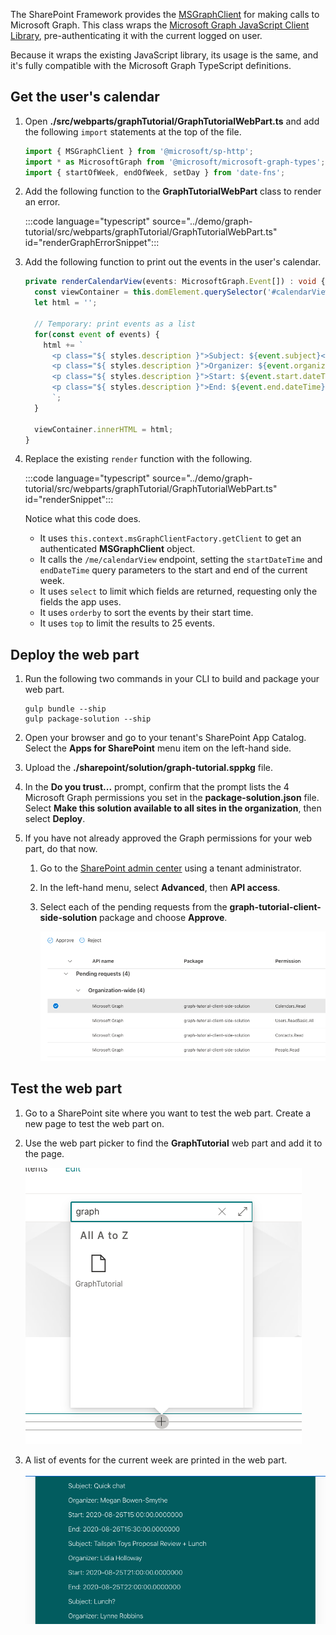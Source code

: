 <!-- markdownlint-disable MD002 MD041 -->

The SharePoint Framework provides the [MSGraphClient](https://docs.microsoft.com/javascript/api/sp-http/msgraphclient?view=sp-typescript-latest) for making calls to Microsoft Graph. This class wraps the [Microsoft Graph JavaScript Client Library](https://github.com/microsoftgraph/msgraph-sdk-javascript), pre-authenticating it with the current logged on user.

Because it wraps the existing JavaScript library, its usage is the same, and it's fully compatible with the Microsoft Graph TypeScript definitions.

## Get the user's calendar

1. Open **./src/webparts/graphTutorial/GraphTutorialWebPart.ts** and add the following `import` statements at the top of the file.

    ```typescript
    import { MSGraphClient } from '@microsoft/sp-http';
    import * as MicrosoftGraph from '@microsoft/microsoft-graph-types';
    import { startOfWeek, endOfWeek, setDay } from 'date-fns';
    ```

1. Add the following function to the **GraphTutorialWebPart** class to render an error.

    :::code language="typescript" source="../demo/graph-tutorial/src/webparts/graphTutorial/GraphTutorialWebPart.ts" id="renderGraphErrorSnippet":::

1. Add the following function to print out the events in the user's calendar.

    ```typescript
    private renderCalendarView(events: MicrosoftGraph.Event[]) : void {
      const viewContainer = this.domElement.querySelector('#calendarView');
      let html = '';

      // Temporary: print events as a list
      for(const event of events) {
        html += `
          <p class="${ styles.description }">Subject: ${event.subject}</p>
          <p class="${ styles.description }">Organizer: ${event.organizer.emailAddress.name}</p>
          <p class="${ styles.description }">Start: ${event.start.dateTime}</p>
          <p class="${ styles.description }">End: ${event.end.dateTime}</p>
          `;
      }

      viewContainer.innerHTML = html;
    }
    ```

1. Replace the existing `render` function with the following.

    :::code language="typescript" source="../demo/graph-tutorial/src/webparts/graphTutorial/GraphTutorialWebPart.ts" id="renderSnippet":::

    Notice what this code does.

    - It uses `this.context.msGraphClientFactory.getClient` to get an authenticated **MSGraphClient** object.
    - It calls the `/me/calendarView` endpoint, setting the `startDateTime` and `endDateTime` query parameters to the start and end of the current week.
    - It uses `select` to limit which fields are returned, requesting only the fields the app uses.
    - It uses `orderby` to sort the events by their start time.
    - It uses `top` to limit the results to 25 events.

## Deploy the web part

1. Run the following two commands in your CLI to build and package your web part.

    ```Shell
    gulp bundle --ship
    gulp package-solution --ship
    ```

1. Open your browser and go to your tenant's SharePoint App Catalog. Select the **Apps for SharePoint** menu item on the left-hand side.

1. Upload the **./sharepoint/solution/graph-tutorial.sppkg** file.

1. In the **Do you trust...** prompt, confirm that the prompt lists the 4 Microsoft Graph permissions you set in the **package-solution.json** file. Select **Make this solution available to all sites in the organization**, then select **Deploy**.

1. If you have not already approved the Graph permissions for your web part, do that now.

    1. Go to the [SharePoint admin center](https://admin.microsoft.com/sharepoint?page=classicfeatures&modern=true) using a tenant administrator.

    1. In the left-hand menu, select **Advanced**, then **API access**.

    1. Select each of the pending requests from the **graph-tutorial-client-side-solution** package and choose **Approve**.

        ![A screenshot of the SharePoint admin center's API access page](images/api-access.png)

## Test the web part

1. Go to a SharePoint site where you want to test the web part. Create a new page to test the web part on.

1. Use the web part picker to find the **GraphTutorial** web part and add it to the page.

    ![A screenshot of the GraphTutorial web part in the web part picker](images/add-web-part.png)

1. A list of events for the current week are printed in the web part.

    ![A screenshot of the web part displaying a list of events](images/calendar-list.png)

